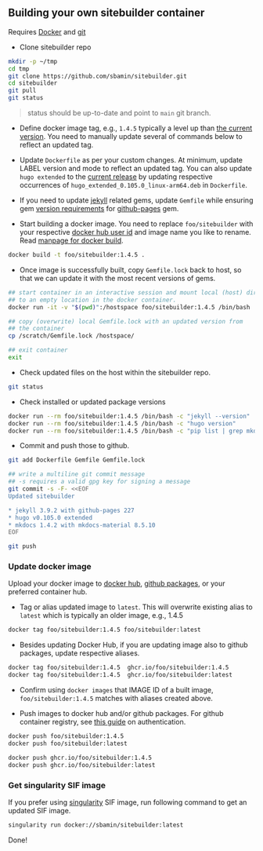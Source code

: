## Building your own sitebuilder container

Requires [Docker](https://www.docker.com) and [git](https://git-scm.com)

*   Clone sitebuilder repo

```sh
mkdir -p ~/tmp
cd tmp
git clone https://github.com/sbamin/sitebuilder.git
cd sitebuilder
git pull
git status
```

>status should be up-to-date and point to `main` git branch.

*   Define docker image tag, e.g., `1.4.5` typically a level up than [the current version](https://hub.docker.com/r/sbamin/sitebuilder/tags). You need to manually update several of commands below to reflect an updated tag.

*   Update `Dockerfile` as per your custom changes. At minimum, update LABEL version and mode to reflect an updated tag. You can also update `hugo extended` to the [current release](https://github.com/gohugoio/hugo/releases) by updating respective occurrences of `hugo_extended_0.105.0_linux-arm64.deb` in `Dockerfile`.

*   If you need to update [jekyll](https://jekyllrb.com/) related gems, update `Gemfile` while ensuring gem [version requirements](https://pages.github.com/versions/) for [github-pages](https://github.com/github/pages-gem) gem.

*   Start building a docker image. You need to replace `foo/sitebuilder` with your respective [docker hub user id](https://hub.docker.com) and image name you like to rename. Read [manpage for docker build](https://docs.docker.com/engine/reference/commandline/build/).

```sh
docker build -t foo/sitebuilder:1.4.5 .
```

*   Once image is successfully built, copy `Gemfile.lock` back to host, so that we can update it with the most recent versions of gems.

```sh
## start container in an interactive session and mount local (host) directory
## to an empty location in the docker container.
docker run -it -v "$(pwd)":/hostspace foo/sitebuilder:1.4.5 /bin/bash

## copy (overwrite) local Gemfile.lock with an updated version from 
## the container
cp /scratch/Gemfile.lock /hostspace/

## exit container
exit
```

*   Check updated files on the host within the sitebuilder repo.

```sh
git status
```

*   Check installed or updated package versions

```sh
docker run --rm foo/sitebuilder:1.4.5 /bin/bash -c "jekyll --version"
docker run --rm foo/sitebuilder:1.4.5 /bin/bash -c "hugo version"
docker run --rm foo/sitebuilder:1.4.5 /bin/bash -c "pip list | grep mkdocs"
```

*   Commit and push those to github.

```sh
git add Dockerfile Gemfile Gemfile.lock

## write a multiline git commit message
## -s requires a valid gpg key for signing a message
git commit -s -F- <<EOF
Updated sitebuilder

* jekyll 3.9.2 with github-pages 227
* hugo v0.105.0 extended
* mkdocs 1.4.2 with mkdocs-material 8.5.10
EOF

git push
```

### Update docker image

Upload your docker image to [docker hub](https://www.docker.com), [github packages](https://github.com/features/packages), or your preferred container hub.

*   Tag or alias updated image to `latest`. This will overwrite existing alias to `latest` which is typically an older image, e.g., 1.4.5

```sh
docker tag foo/sitebuilder:1.4.5 foo/sitebuilder:latest
```

*   Besides updating Docker Hub, if you are updating image also to github packages, update respective aliases.

```sh
docker tag foo/sitebuilder:1.4.5  ghcr.io/foo/sitebuilder:1.4.5
docker tag foo/sitebuilder:1.4.5  ghcr.io/foo/sitebuilder:latest
```

*   Confirm using `docker images` that IMAGE ID of a built image, `foo/sitebuilder:1.4.5` matches with aliases created above.

*   Push images to docker hub and/or github packages. For github container registry, see [this guide](https://docs.github.com/en/packages/working-with-a-github-packages-registry/working-with-the-container-registry) on authentication.

```sh
docker push foo/sitebuilder:1.4.5
docker push foo/sitebuilder:latest

docker push ghcr.io/foo/sitebuilder:1.4.5
docker push ghcr.io/foo/sitebuilder:latest
```

### Get singularity SIF image

If you prefer using [singularity](https://docs.sylabs.io/guides/3.5/user-guide/singularity_and_docker.html) SIF image, run following command to get an updated SIF image.

```sh
singularity run docker://sbamin/sitebuilder:latest
```
Done!
